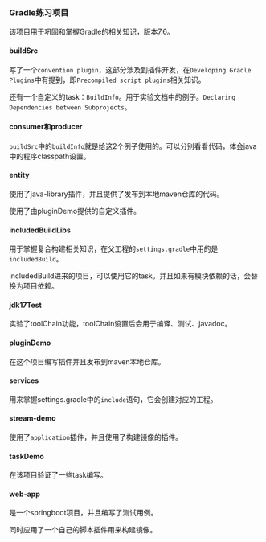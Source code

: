 ### Gradle练习项目

该项目用于巩固和掌握Gradle的相关知识，版本7.6。



#### buildSrc

写了一个`convention plugin`，这部分涉及到插件开发，在`Developing Gradle Plugins`中有提到，即`Precompiled script plugins`相关知识。



还有一个自定义的task：`BuildInfo`。用于实验文档中的例子。`Declaring Dependencies between Subprojects`。



#### consumer和producer

`buildSrc`中的`buildInfo`就是给这2个例子使用的。可以分别看看代码，体会java中的程序classpath设置。



#### entity

使用了java-library插件，并且提供了发布到本地maven仓库的代码。

使用了由pluginDemo提供的自定义插件。



#### includedBuildLibs

用于掌握复合构建相关知识，在父工程的`settings.gradle`中用的是`includedBuild`。

includedBuild进来的项目，可以使用它的task。并且如果有模块依赖的话，会替换为项目依赖。



#### jdk17Test

实验了toolChain功能，toolChain设置后会用于编译、测试、javadoc。



#### pluginDemo

在这个项目编写插件并且发布到maven本地仓库。



#### services

用来掌握settings.gradle中的`include`语句，它会创建对应的工程。



#### stream-demo

使用了`application`插件，并且使用了构建镜像的插件。



#### taskDemo

在该项目验证了一些task编写。



#### web-app

是一个springboot项目，并且编写了测试用例。

同时应用了一个自己的脚本插件用来构建镜像。